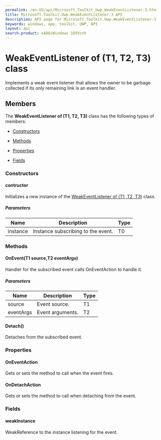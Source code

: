 ```yaml
---
permalink: /en-US/api/Microsoft_Toolkit_Uwp_WeakEventListener-3.htm
title: Microsoft.Toolkit.Uwp.WeakEventListener-3 API 
description: API page for Microsoft.Toolkit.Uwp.WeakEventListener-3
keywords: windows, app, toolkit, UWP, API
layout: api
search.product: eADQiWindows 10XVcnh
---
```



# WeakEventListener of (T1, T2, T3) class

Implements a weak event listener that allows the owner to be garbage collected if its only remaining link is an event handler.

## Members

The **WeakEventListener of (T1, T2, T3)** class has the following types of members:

* [Constructors](#Constructors)

* [Methods](#Methods)

* [Properties](#Properties)

* [Fields](#Fields)

### Constructors

#### contructor

Initializes a new instance of the [WeakEventListener of (T1, T2, T3)](Microsoft_Toolkit_Uwp_WeakEventListener-3.htm) class.

##### Parameters



| Name | Description | Type || --- | --- | --- || instance | Instance subscribing to the event. | T0 |




### Methods

#### OnEvent(T1 source,T2 eventArgs)

Handler for the subscribed event calls OnEventAction to handle it.

##### Parameters



| Name | Description | Type || --- | --- | --- || source | Event source. | T1 || eventArgs | Event arguments. | T2 |




#### Detach()

Detaches from the subscribed event.





### Properties

#### OnEventAction

Gets or sets the method to call when the event fires.





#### OnDetachAction

Gets or sets the method to call when detaching from the event.





### Fields

#### weakInstance

WeakReference to the instance listening for the event.




